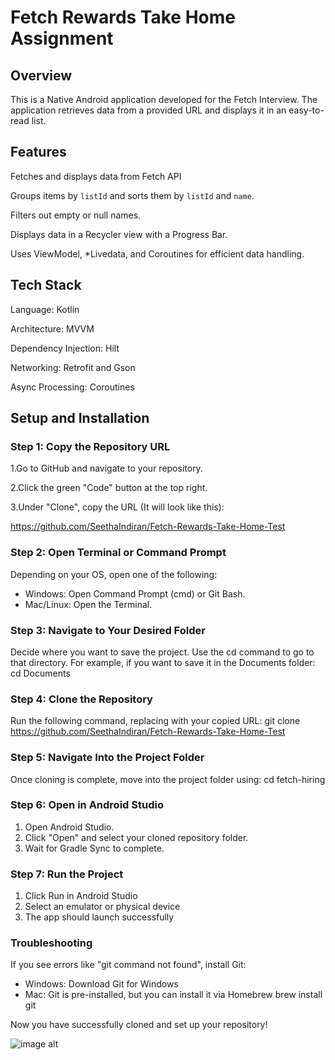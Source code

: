 # Fetch Rewards Take Home Assignment 
## Overview
This is a Native  Android application developed for the Fetch Interview. The application retrieves data from a provided URL and displays it in an easy-to-read list.

## Features
 Fetches and displays data from Fetch API

 Groups items by `listId` and sorts them by `listId` and `name`. 
 
 Filters out empty or null names. 
 
 Displays data in a Recycler view with a Progress Bar. 

 Uses ViewModel, *Livedata, and Coroutines for efficient data handling.  

## Tech Stack
Language: Kotlin

Architecture: MVVM

Dependency Injection: Hilt

Networking: Retrofit and Gson

Async Processing: Coroutines

## Setup and Installation
### Step 1: Copy the Repository URL
1.Go to GitHub and navigate to your repository.

2.Click the green "Code" button at the top right.

3.Under "Clone", copy the URL (It will look like this):

https://github.com/SeethaIndiran/Fetch-Rewards-Take-Home-Test

###  Step 2: Open Terminal or Command Prompt
Depending on your OS, open one of the following:
* Windows: Open Command Prompt (cmd) or Git Bash.
* Mac/Linux: Open the Terminal.

###  Step 3: Navigate to Your Desired Folder
Decide where you want to save the project. Use the cd command to go to that directory.
For example, if you want to save it in the Documents folder:
cd Documents

###  Step 4: Clone the Repository
Run the following command, replacing <repo-url> with your copied URL:
git clone 
https://github.com/SeethaIndiran/Fetch-Rewards-Take-Home-Test

### Step 5: Navigate Into the Project Folder
Once cloning is complete, move into the project folder using:
cd fetch-hiring

###  Step 6: Open in Android Studio
1. Open Android Studio.
2. Click "Open" and select your cloned repository folder.
3. Wait for Gradle Sync to complete.

### Step 7: Run the Project
1. Click Run  in Android Studio
2. Select an emulator or physical device
3. The app should launch successfully

### Troubleshooting
If you see errors like "git command not found", install Git:
* Windows: Download Git for Windows
* Mac: Git is pre-installed, but you can install it via Homebrew
  brew install git

Now you have successfully cloned and set up your repository! 
     
![image alt](https://github.com/SeethaIndiran/Fetch-Rewards-Take-Home-Test/blob/54233048f4c554dec2e167f4911b88f0039b6262/Copy%20of%20Untitled%20Design%20(1).png)
